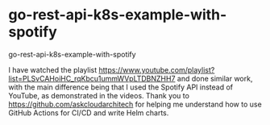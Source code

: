 # go-rest-api-k8s-example-with-spotify
go-rest-api-k8s-example-with-spotify
 

I have watched the playlist https://www.youtube.com/playlist?list=PLSvCAHoiHC_rqKbcu1ummWVpLTDBNZHH7 and done similar work, with the main difference being that I used the Spotify API instead of YouTube, as demonstrated in the videos. Thank you to https://github.com/askcloudarchitech for helping me understand how to use GitHub Actions for CI/CD and write Helm charts.


